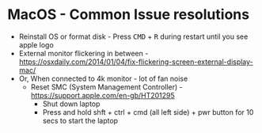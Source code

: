 # MacOS - Common Issue resolutions

* Reinstall OS or format disk - Press <kbd>CMD</kbd> + <kbd>R</kbd> during restart until you see apple logo 
* External monitor flickering in between - https://osxdaily.com/2014/01/04/fix-flickering-screen-external-display-mac/
* Or, When connected to 4k monitor - lot of fan noise 
  * Reset SMC (System Management Controller) - https://support.apple.com/en-gb/HT201295
    * Shut down laptop
    * Press and hold shft + ctrl + cmd (all left side) + pwr button for 10 secs to start the laptop
